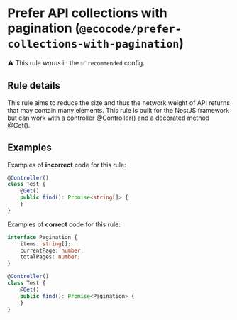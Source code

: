 # Prefer API collections with pagination (`@ecocode/prefer-collections-with-pagination`)

⚠️ This rule _warns_ in the ✅ `recommended` config.

<!-- end auto-generated rule header -->

## Rule details

This rule aims to reduce the size and thus the network weight of API returns that may contain many elements. This rule
is built for the NestJS framework but can work with a controller @Controller() and a decorated method @Get().

## Examples

Examples of **incorrect** code for this rule:

```ts
@Controller()
class Test {
    @Get()
    public find(): Promise<string[]> {
    }
}
```

Examples of **correct** code for this rule:

```ts
interface Pagination {
    items: string[];
    currentPage: number;
    totalPages: number;
}

@Controller()
class Test {
    @Get()
    public find(): Promise<Pagination> {
    }
}
```

